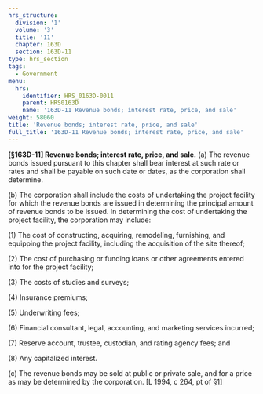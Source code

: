 ```yaml
---
hrs_structure:
  division: '1'
  volume: '3'
  title: '11'
  chapter: 163D
  section: 163D-11
type: hrs_section
tags:
  - Government
menu:
  hrs:
    identifier: HRS_0163D-0011
    parent: HRS0163D
    name: '163D-11 Revenue bonds; interest rate, price, and sale'
weight: 58060
title: 'Revenue bonds; interest rate, price, and sale'
full_title: '163D-11 Revenue bonds; interest rate, price, and sale'
---
```

**[§163D-11] Revenue bonds; interest rate, price, and sale.** (a) The revenue bonds issued pursuant to this chapter shall bear interest at such rate or rates and shall be payable on such date or dates, as the corporation shall determine.

(b) The corporation shall include the costs of undertaking the project facility for which the revenue bonds are issued in determining the principal amount of revenue bonds to be issued. In determining the cost of undertaking the project facility, the corporation may include:

(1) The cost of constructing, acquiring, remodeling, furnishing, and equipping the project facility, including the acquisition of the site thereof;

(2) The cost of purchasing or funding loans or other agreements entered into for the project facility;

(3) The costs of studies and surveys;

(4) Insurance premiums;

(5) Underwriting fees;

(6) Financial consultant, legal, accounting, and marketing services incurred;

(7) Reserve account, trustee, custodian, and rating agency fees; and

(8) Any capitalized interest.

(c) The revenue bonds may be sold at public or private sale, and for a price as may be determined by the corporation. [L 1994, c 264, pt of §1]